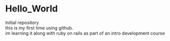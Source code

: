# Hello_World
Initial repository <br>
this is my first time using github. <br>
im learning it along with ruby on rails <brf>
as part of an intro development course <br>
